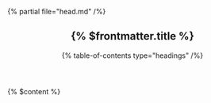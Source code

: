 <html lang="en">

{% partial file="head.md" /%}

<body>

<article class="w-50 my-3 mx-auto p-3 card">

<header>

# {% $frontmatter.title %}

<nav>

{% table-of-contents type="headings" /%}

</nav>

</header>

<main>

{% $content %}

</main>

</article>

</body>

</html>
